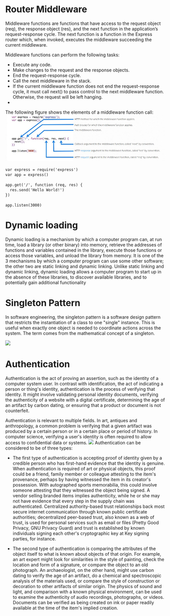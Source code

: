 # Router Middleware


Middleware functions are functions that have access to the request object (req), the response object (res), and the next function in the application’s request-response cycle. The next function is a function in the Express router which, when invoked, executes the middleware succeeding the current middleware.

Middleware functions can perform the following tasks:

- Execute any code.
- Make changes to the request and the response objects.
- End the request-response cycle.
- Call the next middleware in the stack.
- If the current middleware function does not end the request-response cycle, it must call next() to pass control to the next middleware function. Otherwise, the request will be left hanging.
- 
The following figure shows the elements of a middleware function call:
![](https://github.com/MURADALSHORMAN/reading-notes/blob/main/Code%20401%20-%20Advanced%20Software%20Development/Capturexx.JPG)



```
var express = require('express')
var app = express()

app.get('/', function (req, res) {
  res.send('Hello World!')
})

app.listen(3000)
```
# Dynamic loading

Dynamic loading is a mechanism by which a computer program can, at run time, load a library (or other binary) into memory, retrieve the addresses of functions and variables contained in the library, execute those functions or access those variables, and unload the library from memory. It is one of the 3 mechanisms by which a computer program can use some other software; the other two are static linking and dynamic linking. Unlike static linking and dynamic linking, dynamic loading allows a computer program to start up in the absence of these libraries, to discover available libraries, and to potentially gain additional functionality

# Singleton Pattern
In software engineering, the singleton pattern is a software design pattern that restricts the instantiation of a class to one "single" instance. This is useful when exactly one object is needed to coordinate actions across the system. The term comes from the mathematical concept of a singleton.
 
 ![](https://www.tutorialspoint.com/design_pattern/images/singleton_pattern_uml_diagram.jpg)



# Authentication

Authentication is the act of proving an assertion, such as the identity of a computer system user. In contrast with identification, the act of indicating a person or thing's identity, authentication is the process of verifying that identity. It might involve validating personal identity documents, verifying the authenticity of a website with a digital certificate, determining the age of an artifact by carbon dating, or ensuring that a product or document is not counterfeit.



Authentication is relevant to multiple fields. In art, antiques and anthropology, a common problem is verifying that a given artifact was produced by a certain person or in a certain place or period of history. In computer science, verifying a user's identity is often required to allow access to confidential data or systems.
![](https://res.cloudinary.com/practicaldev/image/fetch/s--i3PAUmjc--/c_imagga_scale,f_auto,fl_progressive,h_420,q_auto,w_1000/https://i1.wp.com/blog.mallow-tech.com/wp-content/uploads/2016/12/user-authentication.jpg%3Fresize%3D820%252C400)
Authentication can be considered to be of three types:

- The first type of authentication is accepting proof of identity given by a credible person who has first-hand evidence that the identity is genuine. When authentication is required of art or physical objects, this proof could be a friend, family member or colleague attesting to the item's provenance, perhaps by having witnessed the item in its creator's possession. With autographed sports memorabilia, this could involve someone attesting that they witnessed the object being signed. A vendor selling branded items implies authenticity, while he or she may not have evidence that every step in the supply chain was authenticated. Centralized authority-based trust relationships back most secure internet communication through known public certificate authorities; decentralized peer-based trust, also known as a web of trust, is used for personal services such as email or files (Pretty Good Privacy, GNU Privacy Guard) and trust is established by known individuals signing each other's cryptographic key at Key signing parties, for instance.

- The second type of authentication is comparing the attributes of the object itself to what is known about objects of that origin. For example, an art expert might look for similarities in the style of painting, check the location and form of a signature, or compare the object to an old photograph. An archaeologist, on the other hand, might use carbon dating to verify the age of an artifact, do a chemical and spectroscopic analysis of the materials used, or compare the style of construction or decoration to other artifacts of similar origin. The physics of sound and light, and comparison with a known physical environment, can be used to examine the authenticity of audio recordings, photographs, or videos. Documents can be verified as being created on ink or paper readily available at the time of the item's implied creation.






